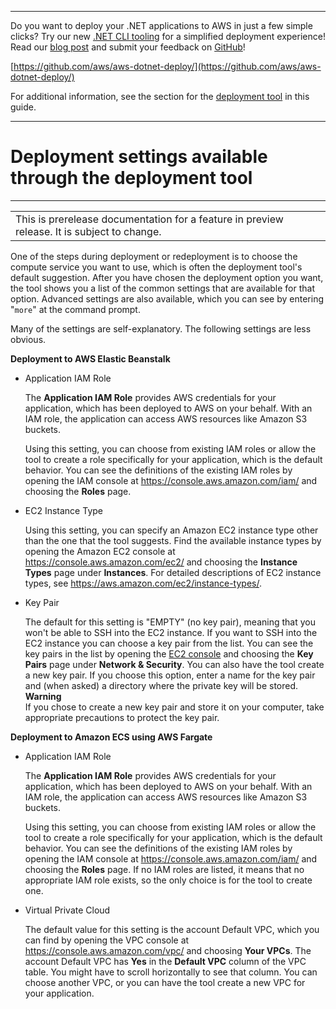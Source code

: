 --------

Do you want to deploy your \.NET applications to AWS in just a few simple clicks? Try our new [\.NET CLI tooling](https://www.nuget.org/packages/AWS.Deploy.Tools/) for a simplified deployment experience\! Read our [blog post](https://aws.amazon.com/blogs/developer/reimagining-the-aws-net-deployment-experience/) and submit your feedback on [GitHub](https://github.com/aws/aws-dotnet-deploy)\!

 [https://github.com/aws/aws-dotnet-deploy/](https://github.com/aws/aws-dotnet-deploy/)

For additional information, see the section for the [deployment tool](https://docs.aws.amazon.com/sdk-for-net/v3/developer-guide/deployment-tool.html) in this guide\.

--------

# Deployment settings available through the deployment tool<a name="deployment-tool-settings"></a>


****  

|  | 
| --- |
| This is prerelease documentation for a feature in preview release\. It is subject to change\. | 

One of the steps during deployment or redeployment is to choose the compute service you want to use, which is often the deployment tool's default suggestion\. After you have chosen the deployment option you want, the tool shows you a list of the common settings that are available for that option\. Advanced settings are also available, which you can see by entering "`more`" at the command prompt\.

Many of the settings are self\-explanatory\. The following settings are less obvious\.

**Deployment to AWS Elastic Beanstalk**
+ Application IAM Role

  The **Application IAM Role** provides AWS credentials for your application, which has been deployed to AWS on your behalf\. With an IAM role, the application can access AWS resources like Amazon S3 buckets\. 

  Using this setting, you can choose from existing IAM roles or allow the tool to create a role specifically for your application, which is the default behavior\. You can see the definitions of the existing IAM roles by opening the IAM console at [https://console\.aws\.amazon\.com/iam/](https://console.aws.amazon.com/iam/) and choosing the **Roles** page\.
+ EC2 Instance Type

  Using this setting, you can specify an Amazon EC2 instance type other than the one that the tool suggests\. Find the available instance types by opening the Amazon EC2 console at [https://console\.aws\.amazon\.com/ec2/](https://console.aws.amazon.com/ec2/) and choosing the **Instance Types** page under **Instances**\. For detailed descriptions of EC2 instance types, see [https://aws\.amazon\.com/ec2/instance\-types/](https://aws.amazon.com/ec2/instance-types/)\.
+ Key Pair

  The default for this setting is "EMPTY" \(no key pair\), meaning that you won't be able to SSH into the EC2 instance\. If you want to SSH into the EC2 instance you can choose a key pair from the list\. You can see the key pairs in the list by opening the [EC2 console](https://console.aws.amazon.com/ec2) and choosing the **Key Pairs** page under **Network & Security**\. You can also have the tool create a new key pair\. If you choose this option, enter a name for the key pair and \(when asked\) a directory where the private key will be stored\.
**Warning**  
If you chose to create a new key pair and store it on your computer, take appropriate precautions to protect the key pair\.

**Deployment to Amazon ECS using AWS Fargate**
+ Application IAM Role

  The **Application IAM Role** provides AWS credentials for your application, which has been deployed to AWS on your behalf\. With an IAM role, the application can access AWS resources like Amazon S3 buckets\. 

  Using this setting, you can choose from existing IAM roles or allow the tool to create a role specifically for your application, which is the default behavior\. You can see the definitions of the existing IAM roles by opening the IAM console at [https://console\.aws\.amazon\.com/iam/](https://console.aws.amazon.com/iam/) and choosing the **Roles** page\. If no IAM roles are listed, it means that no appropriate IAM role exists, so the only choice is for the tool to create one\.
+ Virtual Private Cloud

  The default value for this setting is the account Default VPC, which you can find by opening the VPC console at [https://console\.aws\.amazon\.com/vpc/](https://console.aws.amazon.com/vpc/) and choosing **Your VPCs**\. The account Default VPC has **Yes** in the **Default VPC** column of the VPC table\. You might have to scroll horizontally to see that column\. You can choose another VPC, or you can have the tool create a new VPC for your application\.